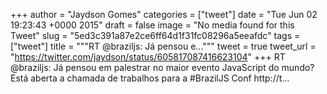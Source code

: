 
+++
author = "Jaydson Gomes"
categories = ["tweet"]
date = "Tue Jun 02 19:23:43 +0000 2015"
draft = false
image = "No media found for this Tweet"
slug = "5ed3c391a87e2ce6ff64d1f31fc08296a5eeafdc"
tags = ["tweet"]
title = """RT @braziljs: Já pensou e..."""
tweet = true
tweet_url = "https://twitter.com/jaydson/status/605817087416623104"
+++
RT @braziljs: Já pensou em palestrar no maior evento JavaScript do mundo? Está aberta a chamada de trabalhos para a #BrazilJS Conf http://t…
